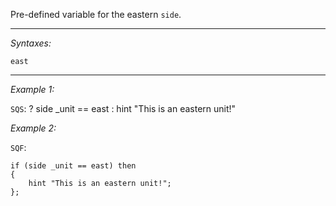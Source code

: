 Pre-defined variable for the eastern `side`.


---
*Syntaxes:*

`east`

---
*Example 1:*

`SQS`:
<sqs>? side _unit == east : hint "This is an eastern unit!"</sqs>

*Example 2:*

`SQF`:

```sqf
if (side _unit == east) then
{
	hint "This is an eastern unit!";
};
```